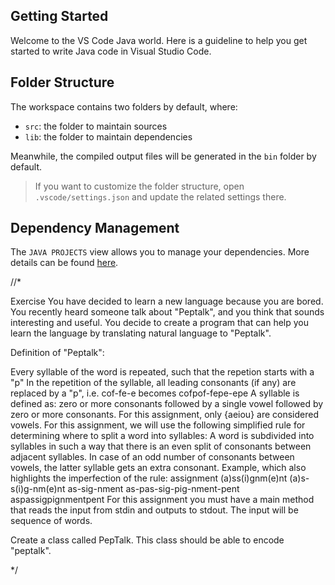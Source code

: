 ## Getting Started

Welcome to the VS Code Java world. Here is a guideline to help you get started to write Java code in Visual Studio Code.

## Folder Structure

The workspace contains two folders by default, where:

- `src`: the folder to maintain sources
- `lib`: the folder to maintain dependencies

Meanwhile, the compiled output files will be generated in the `bin` folder by default.

> If you want to customize the folder structure, open `.vscode/settings.json` and update the related settings there.

## Dependency Management

The `JAVA PROJECTS` view allows you to manage your dependencies. More details can be found [here](https://github.com/microsoft/vscode-java-dependency#manage-dependencies).

//*

Exercise
You have decided to learn a new language because you are bored. You recently heard someone talk about "Peptalk", and you think that sounds interesting and useful. You decide to create a program that can help you learn the language by translating natural language to "Peptalk".

Definition of "Peptalk":

Every syllable of the word is repeated, such that the repetion starts with a "p"
In the repetition of the syllable, all leading consonants (if any) are replaced by a "p", i.e. cof-fe-e becomes cofpof-fepe-epe
A syllable is defined as: zero or more consonants followed by a single vowel followed by zero or more consonants. For this assignment, only {aeiou} are considered vowels.
For this assignment, we will use the following simplified rule for determining where to split a word into syllables: A word is subdivided into syllables in such a way that there is an even split of consonants between adjacent syllables. In case of an odd number of consonants between vowels, the latter syllable gets an extra consonant. Example, which also highlights the imperfection of the rule:
assignment
(a)ss(i)gnm(e)nt
(a)s-s(i)g-nm(e)nt
as-sig-nment
as-pas-sig-pig-nment-pent
aspassigpignmentpent
For this assignment you must have a main method that reads the input from stdin and outputs to stdout. The input will be sequence of words.

Create a class called PepTalk. This class should be able to encode "peptalk".

*/